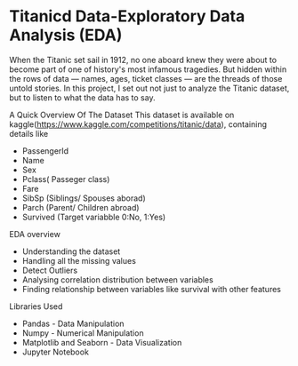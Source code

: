 # Titanicd Data-Exploratory Data Analysis (EDA)
When the Titanic set sail in 1912, no one aboard knew they were about to become part of one of history's most infamous tragedies. But hidden within the rows of data — names, ages, ticket classes — are the threads of those untold stories. In this project, I set out not just to analyze the Titanic dataset, but to listen to what the data has to say.
<br>

A Quick Overview Of The Dataset
This dataset is available on kaggle(https://www.kaggle.com/competitions/titanic/data), containing details like 
* PassengerId
* Name
* Sex
* Pclass( Passeger class)
* Fare
* SibSp (Siblings/ Spouses aborad)
* Parch (Parent/ Children abroad)
* Survived (Target variabble 0:No, 1:Yes)

EDA overview
* Understanding the dataset
* Handling all the missing values
* Detect Outliers
* Analysing correlation distribution between variables
* Finding relationship between variables like survival with other features


Libraries Used
* Pandas - Data Manipulation
* Numpy  - Numerical Manipulation
* Matplotlib and Seaborn - Data Visualization
* Jupyter Notebook



  
